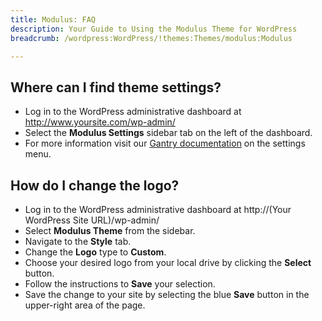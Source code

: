 ```yaml
---
title: Modulus: FAQ
description: Your Guide to Using the Modulus Theme for WordPress
breadcrumb: /wordpress:WordPress/!themes:Themes/modulus:Modulus

---
```


Where can I find theme settings?
-----
* Log in to the WordPress administrative dashboard at http://www.yoursite.com/wp-admin/
* Select the **Modulus Settings** sidebar tab on the left of the dashboard.
* For more information visit our [Gantry documentation](http://docs.gantry.org/gantry4/configure) on the settings menu.

How do I change the logo?
-----

* Log in to the WordPress administrative dashboard at http://(Your WordPress Site URL)/wp-admin/
* Select **Modulus Theme** from the sidebar.
* Navigate to the **Style** tab.
* Change the **Logo** type to **Custom**.
* Choose your desired logo from your local drive by clicking the **Select** button.
* Follow the instructions to **Save** your selection.
* Save the change to your site by selecting the blue **Save** button in the upper-right area of the page.

[gantry]: http://docs.gantry.org/gantry4/configure